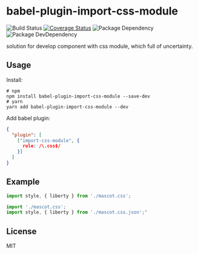 # babel-plugin-import-css-module
![Build Status](https://img.shields.io/travis/bornkiller/babel-plugin-import-css-module/master.svg?style=flat)
[![Coverage Status](https://coveralls.io/repos/github/bornkiller/babel-plugin-import-css-module/badge.svg?branch=master)](https://coveralls.io/github/bornkiller/babel-plugin-import-css-module?branch=master)
![Package Dependency](https://david-dm.org/bornkiller/babel-plugin-import-css-module.svg?style=flat)
![Package DevDependency](https://david-dm.org/bornkiller/babel-plugin-import-css-module/dev-status.svg?style=flat)

solution for develop component with css module, which full of uncertainty.

## Usage
Install:

```shell
# npm
npm install babel-plugin-import-css-module --save-dev
# yarn
yarn add babel-plugin-import-css-module --dev
```

Add babel plugin:

```json
{
  "plugin": [
    ["import-css-module", {
      rule: /\.css$/
    }]
  ]
}
```

## Example
```javascript
import style, { liberty } from './mascot.css';
```

```javascript
import './mascot.css';
import style, { liberty } from './mascot.css.json';"
```


## License
MIT

